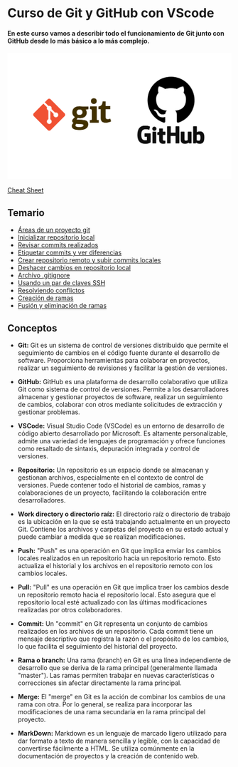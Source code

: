 # Curso de Git y GitHub con VScode

#### En este curso vamos a describir todo el funcionamiento de Git junto con GitHub desde lo más básico a lo más complejo.

![Logo Git y GitHub](./Recursos/gitGithub.png)

[Cheat Sheet](./Apuntes/Temario/cheat%20sheet.pdf)

## Temario

- [Áreas de un proyecto git](01.md)
- [Inicializar repositorio local](02.md)
- [Revisar commits realizados](03.md)
- [Etiquetar commits y ver diferencias](04.md)
- [Crear repositorio remoto y subir commits locales](05.md)
- [Deshacer cambios en repositorio local](06.md)
- [Archivo .gitignore](07.md)
- [Usando un par de claves SSH](08.md)
- [Resolviendo conflictos](09.md)
- [Creación de ramas](10.md)
- [Fusión y eliminación de ramas](11.md)

## Conceptos

- **Git:** Git es un sistema de control de versiones distribuido que permite el seguimiento de cambios en el código fuente durante el desarrollo de software. Proporciona herramientas para colaborar en proyectos, realizar un seguimiento de revisiones y facilitar la gestión de versiones.

- **GitHub:** GitHub es una plataforma de desarrollo colaborativo que utiliza Git como sistema de control de versiones. Permite a los desarrolladores almacenar y gestionar proyectos de software, realizar un seguimiento de cambios, colaborar con otros mediante solicitudes de extracción y gestionar problemas.

- **VSCode:** Visual Studio Code (VSCode) es un entorno de desarrollo de código abierto desarrollado por Microsoft. Es altamente personalizable, admite una variedad de lenguajes de programación y ofrece funciones como resaltado de sintaxis, depuración integrada y control de versiones.

- **Repositorio:** Un repositorio es un espacio donde se almacenan y gestionan archivos, especialmente en el contexto de control de versiones. Puede contener todo el historial de cambios, ramas y colaboraciones de un proyecto, facilitando la colaboración entre desarrolladores.

- **Work directory o directorio raíz:** El directorio raíz o directorio de trabajo es la ubicación en la que se está trabajando actualmente en un proyecto Git. Contiene los archivos y carpetas del proyecto en su estado actual y puede cambiar a medida que se realizan modificaciones.

- **Push:** "Push" es una operación en Git que implica enviar los cambios locales realizados en un repositorio hacia un repositorio remoto. Esto actualiza el historial y los archivos en el repositorio remoto con los cambios locales.

- **Pull:** "Pull" es una operación en Git que implica traer los cambios desde un repositorio remoto hacia el repositorio local. Esto asegura que el repositorio local esté actualizado con las últimas modificaciones realizadas por otros colaboradores.

- **Commit:** Un "commit" en Git representa un conjunto de cambios realizados en los archivos de un repositorio. Cada commit tiene un mensaje descriptivo que registra la razón o el propósito de los cambios, lo que facilita el seguimiento del historial del proyecto.

- **Rama o branch:** Una rama (branch) en Git es una línea independiente de desarrollo que se deriva de la rama principal (generalmente llamada "master"). Las ramas permiten trabajar en nuevas características o correcciones sin afectar directamente la rama principal.

- **Merge:** El "merge" en Git es la acción de combinar los cambios de una rama con otra. Por lo general, se realiza para incorporar las modificaciones de una rama secundaria en la rama principal del proyecto.

- **MarkDown:** Markdown es un lenguaje de marcado ligero utilizado para dar formato a texto de manera sencilla y legible, con la capacidad de convertirse fácilmente a HTML. Se utiliza comúnmente en la documentación de proyectos y la creación de contenido web.
